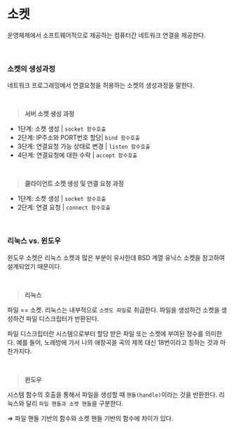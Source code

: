 # 소켓
운영체제에서 소프트웨어적으로 제공하는 컴퓨터간 네트워크 연결을 제공한다.

<br>

### 소켓의 생성과정
네트워크 프로그래밍에서 연결요청을 허용하는 소켓의 생성과정을 말한다.

<br>

> **서버 소켓 생성 과정**
> 
- 1단계: 소켓 생성 | `socket 함수호출`
- 2단계: IP주소와 PORT번호 할당| `bind 함수호출`
- 3단계: 연결요청 가능 상태로 변경 | `listen 함수호출`
- 4단계: 연결요청에 대한 수락 | `accept 함수호출`

<br>

> **클라이언트 소켓 생성 및 연결 요청 과정**
> 
- 1단계: 소켓 생성 | `socket 함수호출`
- 2단계: 연결 요청 | `connect 함수호출`

<br>

### 리눅스 vs. 윈도우
윈도우 소켓은 리눅스 소켓과 많은 부분이 유사한데 BSD 계열 유닉스 소켓을 참고하여 설계되었기 때문이다.

<br>

> **리눅스**
> 
파일 == 소켓. 리눅스는 내부적으로 `소켓도 파일`로 취급한다. 파일을 생성하건 소켓을 생성하건 파일 디스크립터가 반환된다.

파일 디스크립터란 시스템으로부터 할당 받은 파일 또는 소켓에 부여된 정수를 의미한다. 예를 들어, 노래방에 가서 나의 애창곡을 곡의 제목 대신 18번이라고 칭하는 것과 마찬가지다. 

<br>

> **윈도우**
> 
시스템 함수의 호출을 통해서 파일을 생성할 때 `핸들(handle)`이라는 것을 반환한다. 리눅스와 달리 `파일 핸들과 소켓 핸들`을 구분한다. 

⇒ 파일 핸들 기반의 함수와 소켓 핸들 기반의 함수에 차이가 있다.